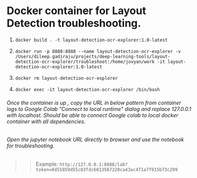 # Docker container for Layout Detection troubleshooting.

1. `docker build . -t layout-detection-ocr-explorer:1.0-latest`

2. `docker run -p 8888:8888 --name layout-detection-ocr-explorer -v /Users/dileep.gadiraju/projects/deep-learning-tools/layout-detection-ocr-explorer/troubleshoot:/home/jovyan/work -it layout-detection-ocr-explorer:1.0-latest`

3. `docker rm layout-detection-ocr-explorer`

4. `docker exec -it layout-detection-ocr-explorer /bin/bash`

###### Once the container is up , copy the URL in below pattern from container logs to Google Colab "Connect to local runtime" dialog and replace 127.0.0.1 with localhost. Should be able to connect Google colab to local docker container with all dependencies.

###### Open the jupyter notebook URL directly to browser and use the notebook for troubleshooting.
>> Example: `http://127.0.0.1:8888/lab?token=8d55859d55c83fdc6813567220ca43ac471a7f915b73c299`